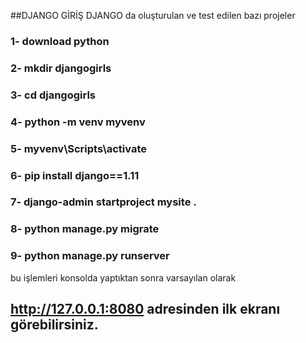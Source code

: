 ##DJANGO GİRİŞ
DJANGO da oluşturulan ve test edilen bazı projeler

### 1- download python 
### 2- mkdir djangogirls 
### 3- cd djangogirls 
### 4- python -m venv myvenv
### 5- myvenv\Scripts\activate
### 6- pip install django==1.11
### 7- django-admin startproject mysite .
### 8- python manage.py migrate
### 9- python manage.py runserver

bu işlemleri konsolda yaptıktan sonra varsayılan olarak 

## http://127.0.0.1:8080 adresinden ilk ekranı görebilirsiniz.
